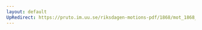 ```yaml
---
layout: default
UpRedirect: https://pruto.im.uu.se/riksdagen-motions-pdf/1868/mot_1868__fk__13/mot_1868__fk__13-002.pdf
---
```

